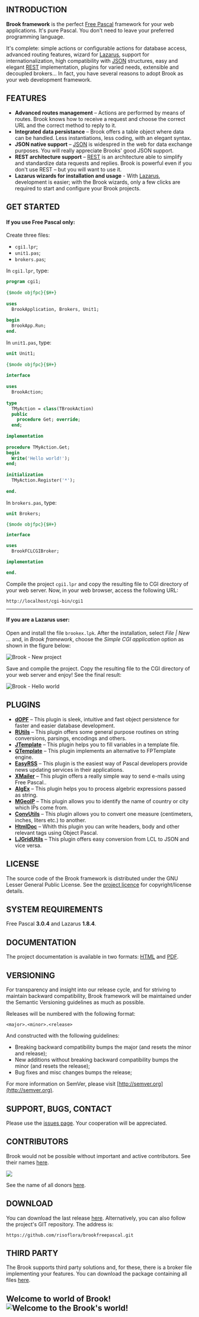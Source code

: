 ## INTRODUCTION

**Brook framework** is the perfect [Free Pascal](http://freepascal.org/) framework for your web applications. It's pure Pascal. You don't need to leave your preferred programming language.

It's complete: simple actions or configurable actions for database access, advanced routing features, wizard for [Lazarus](http://lazarus.freepascal.org), support for internationalization, high compatibility with [JSON](http://json.org) structures, easy and elegant [REST](http://en.wikipedia.org/wiki/Representational_state_transfer) implementation, plugins for varied needs, extensible and decoupled brokers... In fact, you have several reasons to adopt Brook as your web development framework.

## FEATURES

* **Advanced routes management** – Actions are performed by means of routes. Brook knows how to receive a request and choose the correct URL and the correct method to reply to it.
* **Integrated data persistance** – Brook offers a table object where data can be handled. Less instantiations, less coding, with an elegant syntax.
* **JSON native support** – [JSON](http://json.org) is widespred in the web for data exchange purposes. You will really appreciate Brooks' good JSON support.
* **REST architecture support** – [REST](http://en.wikipedia.org/wiki/Representational_state_transfer) is an architecture able to simplify and standardize data requests and replies. Brook is powerful even if you don't use REST – but you will want to use it.
* **Lazarus wizards for installation and usage** - With [Lazarus](http://www.lazarus.freepascal.org), development is easier; with the Brook wizards, only a few clicks are required to start and configure your Brook projects.

## GET STARTED

#### If you use Free Pascal only:

Create three files:

* `cgi1.lpr`;
* `unit1.pas`;
* `brokers.pas`;

In `cgi1.lpr`, type:

```pascal
program cgi1;
 
{$mode objfpc}{$H+}
 
uses
  BrookApplication, Brokers, Unit1;
 
begin
  BrookApp.Run;
end.
```

In `unit1.pas`, type:

```pascal
unit Unit1;
 
{$mode objfpc}{$H+}
 
interface
 
uses
  BrookAction;
 
type
  TMyAction = class(TBrookAction)
  public
    procedure Get; override;
  end;
 
implementation
 
procedure TMyAction.Get;
begin
  Write('Hello world!');
end;
 
initialization
  TMyAction.Register('*');
 
end.
```

In `brokers.pas`, type:

```pascal
unit Brokers;

{$mode objfpc}{$H+}

interface

uses
  BrookFCLCGIBroker;

implementation

end. 
```

Compile the project `cgi1.lpr` and copy the resulting file to CGI directory of your web server. Now, in your web browser, access the following URL:

```
http://localhost/cgi-bin/cgi1
```

***

#### If you are a Lazarus user:

Open and install the file `brookex.lpk`. After the installation, select _File | New ..._ and, in _Brook framework_, choose the _Simple CGI application_ option as shown in the figure below:

![Brook - New project](https://user-images.githubusercontent.com/1456829/51649575-cd69d800-1f63-11e9-878d-5191b74faf77.png)

Save and compile the project. Copy the resulting file to the CGI directory of your web server and enjoy! See the final result:

![Brook - Hello world](https://user-images.githubusercontent.com/1456829/51649574-cd69d800-1f63-11e9-83ed-111a7cd19d79.png)

## PLUGINS

* **[dOPF](https://github.com/risoflora/brookfreepascal/tree/master/plugins/dopf)** – This plugin is sleek, intuitive and fast object persistence for faster and easier database development.
* **[RUtils](https://github.com/risoflora/brookfreepascal/tree/master/plugins/rutils)** – This plugin offers some general purpose routines on string conversions, parsings, encodings and others.
* **[JTemplate](https://github.com/risoflora/brookfreepascal/tree/master/plugins/jtemplate)** – This plugin helps you to fill variables in a template file.
* **[QTemplate](https://github.com/leledumbo/QTemplate)** – This plugin implements an alternative to FPTemplate engine.
* **[EasyRSS](https://github.com/risoflora/brookfreepascal/tree/master/plugins/easyrss)** – This plugin is the easiest way of Pascal developers provide news updating services in their applications.
* **[XMailer](https://github.com/risoflora/brookfreepascal/tree/master/plugins/xmailer)** – This plugin offers a really simple way to send e-mails using Free Pascal..
* **[AlgEx](https://github.com/risoflora/brookfreepascal/tree/master/plugins/algex)** – This plugin helps you to process algebric expressions passed as string.
* **[MGeoIP](https://github.com/risoflora/brookfreepascal/tree/master/plugins/mgeoip)** – This plugin allows you to identify the name of country or city which IPs come from.
* **[ConvUtils](https://github.com/risoflora/brookfreepascal/tree/master/plugins/convutils)** – This plugin allows you to convert one measure (centimeters, inches, liters etc.) to another.
* **[HtmlDoc](https://github.com/risoflora/brookfreepascal/tree/master/plugins/htmldoc)** – Whith this plugin you can write headers, body and other relevant tags using Object Pascal.
* **[LJGridUtils](https://github.com/risoflora/brookfreepascal/tree/master/plugins/ljgridutils)** – This plugin offers easy conversion from LCL to JSON and vice versa.

## LICENSE

The source code of the Brook framework is distributed under the GNU Lesser General Public License. See the [project licence](https://github.com/risoflora/brookfreepascal/blob/master/LICENSE.txt) for copyright/license details.

## SYSTEM REQUIREMENTS

Free Pascal **3.0.4** and Lazarus **1.8.4**.

## DOCUMENTATION

The project documentation is available in two formats: [HTML](http://silvioprog.github.io/brookframework/doc/index.html) and [PDF](http://silvioprog.github.io/brookframework/doc/brookframework-ref.pdf).

## VERSIONING

For transparency and insight into our release cycle, and for striving to maintain backward compatibility, Brook framework will be maintained under the Semantic Versioning guidelines as much as possible.

Releases will be numbered with the following format:

`<major>.<minor>.<release>`

And constructed with the following guidelines:

* Breaking backward compatibility bumps the major (and resets the minor and release);
* New additions without breaking backward compatibility bumps the minor (and resets the release);
* Bug fixes and misc changes bumps the release;

For more information on SemVer, please visit [http://semver.org](http://semver.org).

## SUPPORT, BUGS, CONTACT

Please use the [issues page](https://github.com/risoflora/brookfreepascal/issues). Your cooperation will be appreciated.

## CONTRIBUTORS

Brook would not be possible without important and active contributors. See their names [here](https://github.com/risoflora/brookfreepascal/blob/master/CONTRIBUTORS.txt).

<a href="https://www.paypal.com/cgi-bin/webscr?cmd=_donations&business=GE9VT768TLP74&lc=GB&item_name=Brook%20framework&item_number=brookframework&currency_code=USD&bn=PP%2dDonationsBF%3abtn_donateCC_LG%2egif%3aNonHosted">
  <img src="https://www.paypalobjects.com/en_US/GB/i/btn/btn_donateCC_LG.gif">
</a>

See the name of all donors [here](https://github.com/risoflora/brookfreepascal/blob/master/DONORS.txt).

## DOWNLOAD

You can download the last release [here](https://github.com/risoflora/brookfreepascal/releases). Alternatively, you can also follow the project's GIT repository. The address is:

`https://github.com/risoflora/brookfreepascal.git`

## THIRD PARTY

The Brook supports third party solutions and, for these, there is a broker file implementing your features. You can download the package containing all files [here](http://silvioprog.github.io/brookframework/download/third-party.zip).

## Welcome to world of Brook! ![Welcome to the Brook's world!](http://l.yimg.com/us.yimg.com/i/mesg/emoticons7/113.gif)
